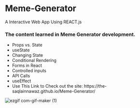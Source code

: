 # Meme-Generator
A Interactive Web App Using REACT.js
<h3>The content learned in Meme Generator development.</h3>
<ul>
  <li>Props vs. State</li>
  <li>useState</li>
  <li>Changing State</li>
  <li>Conditional Rendering</li>
  <li>Forms in React</li>
  <li>Controlled inputs</li>
  <li>API Calls</li>
  <li>useEffect</li>
  <li>Use This Link to Check out the site: https://the-saqlainnawaz.github.io/Meme-Generator/</li>
 </ul>

![ezgif com-gif-maker (1)](https://user-images.githubusercontent.com/81869501/196266866-0537f080-2a9b-41d3-bd70-954c7d5be68a.gif)
